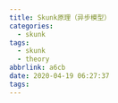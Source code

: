 ```yaml
---
title: Skunk原理（异步模型）
categories:
  - skunk
tags:
  - skunk
  - theory
abbrlink: a6cb
date: 2020-04-19 06:27:37
tags:
---
```

